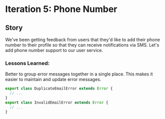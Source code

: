 # Iteration 5: Phone Number

## Story

We've been getting feedback from users that they'd like to add their phone number to their profile so that they can receive notifications via SMS. Let's add phone number support to our user service.

### Lessons Learned:

Better to group error messages together in a single place. This makes it easier to maintain and update error messages.

```typescript
export class DuplicateEmailError extends Error {
  // ...
}
export class InvalidEmailError extends Error {
  // ...
}
```

